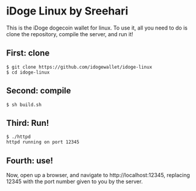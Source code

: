 # iDoge Linux by Sreehari
This is the iDoge dogecoin wallet for linux. To use it, all you need to do is clone the repository, compile the server, and run it!



## First: clone
```
$ git clone https://github.com/idogewallet/idoge-linux
$ cd idoge-linux
```

## Second: compile
```
$ sh build.sh
```
## Third: Run!
```
$ ./httpd
httpd running on port 12345
```
## Fourth: use!
Now, open up a browser, and navigate to
http://localhost:12345, replacing 12345 with the port number given to you by the server.
